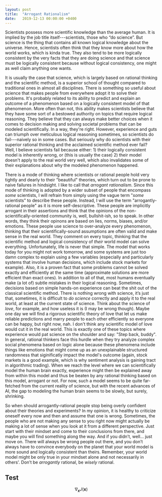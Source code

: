 ```yaml
---
layout: post
title:  "Arrogant Rationalism"
date:   2019-12-13 00:00:00 +0400
---
```


Scientists possess more scientific knowledge than the average human. It is implied by the job title itself---scientists, those who “do science”. But science is the thing that contains all known logical knowledge about the universe. Hence, scientists often think that they know more about how the world works, which is kinda true. They also tend to be more logically consistent by the very facts that they are doing science and that science must be logically consistent because without logical consistency, one might as well claim anything one wants.

It is usually the case that science, which is largely based on rational thinking and the scientific method, is a superior school of thought compared to traditional ones in almost all disciplines. There is something so useful about science that makes people from everywhere adopt it to solve their problems. It's probably related to its ability to predict and explain an outcome of a phenomenon based on a logically consistent model of that phenomenon. More often than not, this ability makes scientists believe that they have some sort of a bestowed authority on topics that require logical reasoning. They believe that they can always make better choices when it comes to decision making and solving societal problems that can be modeled scientifically. In a way, they're right. However, experience and guts can triumph over meticulous logical reasoning sometimes, so scientists do fail---naively so in some cases. But seriously why do scientists with their superior rational thinking and the acclaimed scientific method ever fail? Well, I believe scientists fail because either: 1) their logically consistent model is inherently wrong, or (this is usually the case) 2) their model doesn't apply to the real world very well, which also invalidates some of their explanations about why the modeled phenomenon happened.

There is a mode of thinking where scientists or rational people hold very tightly and dearly to their "beautiful" theories, which turn out to be prone to naive failures in hindsight. I like to call that *arrogant rationalism*. Since this mode of thinking is adopted by a wider subset of people that encompass *some* scientists, I will refrain from simply using the vague term "*some* scientists" to describe these people. Instead, I will use the term "arrogantly-rational people" as it is more self-descriptive. These people are implicitly arrogant in their assertions and think that the opinions of the non-scientifically-oriented community is, well, bullshit-ish, so to speak. In other words, they think their opinons are based on lies, norms, biases, and/or emotions. These people use science to over-analyze every phenomenon, thinking that their scientifically-sound assumptions are often valid and make sense in the real world. They comment on every topic, thinking that the scientific method and logical consistency of *their* world model can solve everything. Unfortunately, life is never that simple. The model that works today for you might not work tomorrow, and some systems are just too damn complex to explain using a few variables (especially and particularly systems that involve human decisions, which include stock markets for example). Also, it is a proven fact that some problems cannot be solved exactly and efficiently at the same time (approximate solutions are more efficient than exact ones). In addition to all of that, most humans eventually make (a lot of) subtle mistakes in their logical reasoning. Sometimes, decisions based on simple hands-on experience can beat the shit out of the classical scientific method. There is nothing wrong with science, it’s just that, sometimes, it is difficult to *do science* correctly and apply it to the real world, at least at the current state of science. Think about the science of *love*, for example, and how useless it is (I may be wrong though). Maybe one day we will find a rigorous scientific theory of love that let us make reliable predictions and marry people to each other efficiently so everyone can be happy, but right now, nah. I don't think any scientific model of love would cut it in the real world. This is exactly one of these topics where experience would pat science on the shoulder and say: "Step back, buddy". In general, rational thinkers face this hurdle when they try analyze complex social phenomena based on logic alone because these phenomena include things like emotions that might come up as an unexplainable structured randomness that siginificatly impact the model's outcome (again, stock markets is a good example, which is why sentiment analysis is gaining tract in algorithmic trading). When we reach the level where we can scientifically model the human brain exactly, experience might then be explained away from within this model and thus be beaten by any rational thinking based on this model, arrogant or not. For now, such a model seems to be quite far-fetched from the current reality of science, but with the recent advances of AI, the gap to modeling the human brain seems to be slowly, but surely, shrinking.

So when should arrogantly-rational people stop being overly confident about their theories and experiments? In my opinion, it is healthy to criticize oneself every now and then and assume that one is wrong. Sometimes, the people who are not making any sense to you right now might actually be making a lot of sense when you look at it from a different perspective. Just start with their mindset and come to their conclusions from there, and maybe you will find something along the way. And if you didn’t, well... just move on. There will always be wrong people out there, and you don’t always have to convince everybody on the planet that your world model is more sound and logically consistent than theirs. Remember, your world model might be only true in your mindset alone and not necessarily in others'. Don’t be *arrogantly* rational, be *wisely* rational.

## Test
$$ \nabla_\boldsymbol{x} J(\boldsymbol{x}) $$